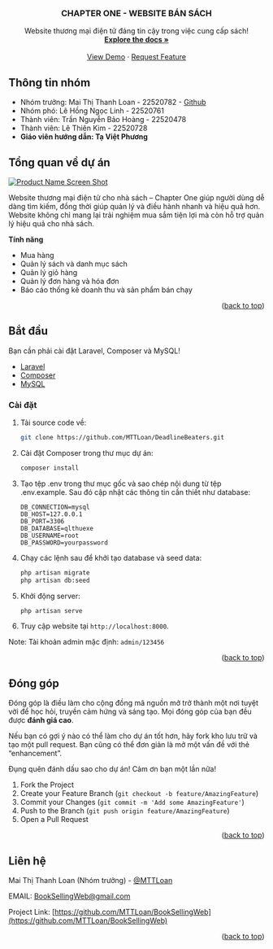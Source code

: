 <a name="readme-top"></a>

<!-- PROJECT LOGO -->
<br />
<div align="center">

  <h3 align="center">CHAPTER ONE - WEBSITE BÁN SÁCH</h3>

  <p align="center">
    Website thương mại điện tử đáng tin cậy trong việc cung cấp sách!
    <br />
    <a href="https://lle858756.wixsite.com/chapterone"><strong>Explore the docs »</strong></a>
    <br />
    <br />
    <a href="https://drive.google.com/drive/folders/1fWcr6jsW1oO4czN8uNXsK3rE8B2KylZX?usp=sharing">View Demo</a>
    ·
    <a href="https://github.com/MTTLoan/BookSellingWeb/issues">Request Feature</a>
  </p>
</div>

## Thông tin nhóm

-   Nhóm trưởng: Mai Thị Thanh Loan - 22520782 - [Github](https://github.com/MTTLoan)
-   Nhóm phó: Lê Hồng Ngọc Linh - 22520761
-   Thành viên: Trần Nguyễn Bảo Hoàng - 22520478
-   Thành viên: Lê Thiên Kim - 22520728
-   **Giáo viên hướng dẫn: Tạ Việt Phương**

<!-- ABOUT THE PROJECT -->

## Tổng quan về dự án

[![Product Name Screen Shot][product-screenshot]](https://github.com/MTTLoan/DeadlineBeaters)

Website thương mại điện tử cho nhà sách – Chapter One giúp người dùng dễ dàng tìm kiếm, đồng thời giúp quản lý và điều hành nhanh và hiệu quả hơn. Website không chỉ mang lại trải nghiệm mua sắm tiện lợi mà còn hỗ trợ quản lý hiệu quả cho nhà sách.

**Tính năng**

-   Mua hàng
-   Quản lý sách và danh mục sách
-   Quản lý giỏ hàng
-   Quản lý đơn hàng và hóa đơn
-   Báo cáo thống kê doanh thu và sản phẩm bán chạy

<p align="right">(<a href="#readme-top">back to top</a>)</p>

<!-- GETTING STARTED -->

## Bắt đầu

Bạn cần phải cài đặt Laravel, Composer và MySQL!

-   [Laravel](https://laravel.com/docs/)
-   [Composer](https://getcomposer.org/)
-   [MySQL](https://dev.mysql.com/downloads/)

### Cài đặt

1. Tải source code về:
    ```sh
    git clone https://github.com/MTTLoan/DeadlineBeaters.git
    ```
2. Cài đặt Composer trong thư mục dự án:
    ```sh
    composer install
    ```
3. Tạo tệp .env trong thư mục gốc và sao chép nội dung từ tệp .env.example. Sau đó cập nhật các thông tin cần thiết như database:
    ```env
    DB_CONNECTION=mysql
    DB_HOST=127.0.0.1
    DB_PORT=3306
    DB_DATABASE=qlthuexe
    DB_USERNAME=root
    DB_PASSWORD=yourpassword
    ```
4. Chạy các lệnh sau để khởi tạo database và seed data:
    ```sh
    php artisan migrate
    php artisan db:seed
    ```
5. Khởi động server:
    ```sh
    php artisan serve
    ```
6. Truy cập website tại `http://localhost:8000`.

Note: Tài khoản admin mặc định: `admin/123456`

<p align="right">(<a href="#readme-top">back to top</a>)</p>

<!-- CONTRIBUTING -->

## Đóng góp

Đóng góp là điều làm cho cộng đồng mã nguồn mở trở thành một nơi tuyệt vời để học hỏi, truyền cảm hứng và sáng tạo. Mọi đóng góp của bạn đều được **đánh giá cao**.

Nếu bạn có gợi ý nào có thể làm cho dự án tốt hơn, hãy fork kho lưu trữ và tạo một pull request. Bạn cũng có thể đơn giản là mở một vấn đề với thẻ “enhancement”.

Đụng quên đánh dấu sao cho dự án! Cảm ơn bạn một lần nữa!

1. Fork the Project
2. Create your Feature Branch (`git checkout -b feature/AmazingFeature`)
3. Commit your Changes (`git commit -m 'Add some AmazingFeature'`)
4. Push to the Branch (`git push origin feature/AmazingFeature`)
5. Open a Pull Request

<p align="right">(<a href="#readme-top">back to top</a>)</p>

<!-- CONTACT -->

## Liên hệ

Mai Thị Thanh Loan (Nhóm trưởng) - [@MTTLoan](https://github.com/MTTLoan)

EMAIL: BookSellingWeb@gmail.com

Project Link: [https://github.com/MTTLoan/BookSellingWeb](https://github.com/MTTLoan/BookSellingWeb)

<p align="right">(<a href="#readme-top">back to top</a>)</p>

<!-- MARKDOWN LINKS & IMAGES -->

[product-screenshot]: assets/DemoFlows.gif
